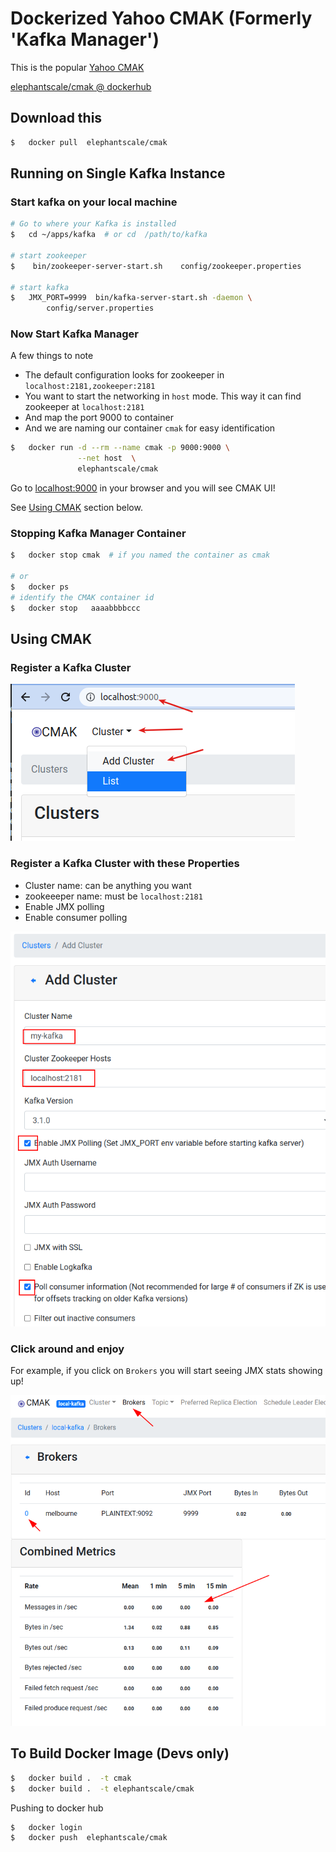 # Dockerized Yahoo CMAK (Formerly 'Kafka Manager')

This is the popular [Yahoo CMAK](https://github.com/yahoo/CMAK)

[elephantscale/cmak @ dockerhub](https://hub.docker.com/repository/docker/elephantscale/cmak)

## Download this

```bash
$   docker pull  elephantscale/cmak
```

## Running on Single Kafka Instance

### Start kafka on your local machine

```bash
# Go to where your Kafka is installed
$   cd ~/apps/kafka  # or cd  /path/to/kafka

# start zookeeper
$    bin/zookeeper-server-start.sh    config/zookeeper.properties

# start kafka
$   JMX_PORT=9999  bin/kafka-server-start.sh -daemon \
        config/server.properties
```

### Now Start Kafka Manager  

A few things to note

* The default configuration looks for zookeeper in `localhost:2181,zookeeper:2181`
* You want to start the networking in `host` mode.  This way it can find zookeeper  at `localhost:2181`
* And map the port 9000 to container
* And we are naming our container `cmak` for easy identification

```bash
$   docker run -d --rm --name cmak -p 9000:9000 \
               --net host  \
               elephantscale/cmak
```

Go to [localhost:9000](http://localhost:9000) in your browser and you will see CMAK UI!

See [Using CMAK](#using-cmak) section below.

### Stopping Kafka Manager Container

```bash
$   docker stop cmak  # if you named the container as cmak

# or 
$   docker ps
# identify the CMAK container id
$   docker stop   aaaabbbbccc
```

## Using CMAK

### Register a Kafka Cluster

![](images/cmak-1.png)

### Register a Kafka Cluster with these Properties

* Cluster name: can be anything you want
* zookeeeper name: must be `localhost:2181`
* Enable JMX polling
* Enable consumer polling

![](images/cmak-2.png)

### Click around and enjoy

For example, if you click on `Brokers` you will start seeing JMX stats showing up!

![](images/cmak-3.png)

## To Build Docker Image (Devs only)

```bash
$   docker build .  -t cmak
$   docker build .  -t elephantscale/cmak
```

Pushing to docker hub

```bash
$   docker login
$   docker push  elephantscale/cmak
```
